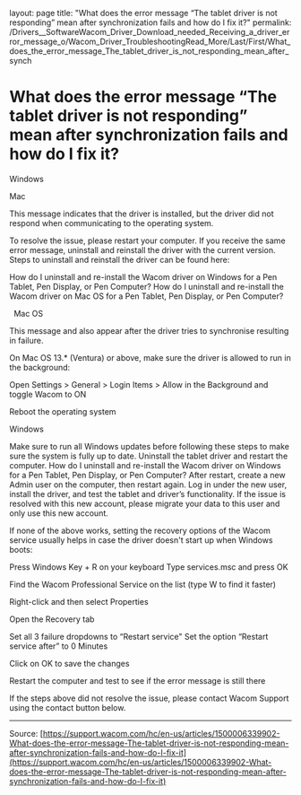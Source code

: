 layout: page
title: "What does the error message “The tablet driver is not responding” mean after synchronization fails and how do I fix it?"
permalink: /Drivers__SoftwareWacom_Driver_Download_needed_Receiving_a_driver_error_message_o/Wacom_Driver_TroubleshootingRead_More/Last/First/What_does_the_error_message_The_tablet_driver_is_not_responding_mean_after_synch

# What does the error message “The tablet driver is not responding” mean after synchronization fails and how do I fix it?

Windows





Mac





This message indicates that the driver is installed, but the driver did not respond when communicating to the operating system.


To resolve the issue, please restart your computer. If you receive the same error message, uninstall and reinstall the driver with the current version. Steps to uninstall and reinstall the driver can be found here:

How do I uninstall and re-install the Wacom driver on Windows for a Pen Tablet, Pen Display, or Pen Computer?
How do I uninstall and re-install the Wacom driver on Mac OS for a Pen Tablet, Pen Display, or Pen Computer?



 
Mac OS


This message and also appear after the driver tries to synchronise resulting in failure. 



On Mac OS 13.* (Ventura) or above, make sure the driver is allowed to run in the background: 

Open Settings > General > Login Items > Allow in the Background and toggle Wacom to ON

Reboot the operating system



Windows

Make sure to run all Windows updates before following these steps to make sure the system is fully up to date.
Uninstall the tablet driver and restart the computer. How do I uninstall and re-install the Wacom driver on Windows for a Pen Tablet, Pen Display, or Pen Computer?
After restart, create a new Admin user on the computer, then restart again. Log in under the new user, install the driver, and test the tablet and driver’s functionality. If the issue is resolved with this new account, please migrate your data to this user and only use this new account.




If none of the above works, setting the recovery options of the Wacom service usually helps in case the driver doesn't start up when Windows boots:

Press Windows Key + R on your keyboard
Type services.msc and press OK


Find the Wacom Professional Service on the list (type W to find it faster)


Right-click and then select Properties



Open the Recovery tab 

Set all 3 failure dropdowns to “Restart service"
Set the option “Restart service after” to 0 Minutes




Click on OK to save the changes


Restart the computer and test to see if the error message is still there




If the steps above did not resolve the issue, please contact Wacom Support using the contact button below.

---
Source: [https://support.wacom.com/hc/en-us/articles/1500006339902-What-does-the-error-message-The-tablet-driver-is-not-responding-mean-after-synchronization-fails-and-how-do-I-fix-it](https://support.wacom.com/hc/en-us/articles/1500006339902-What-does-the-error-message-The-tablet-driver-is-not-responding-mean-after-synchronization-fails-and-how-do-I-fix-it)
